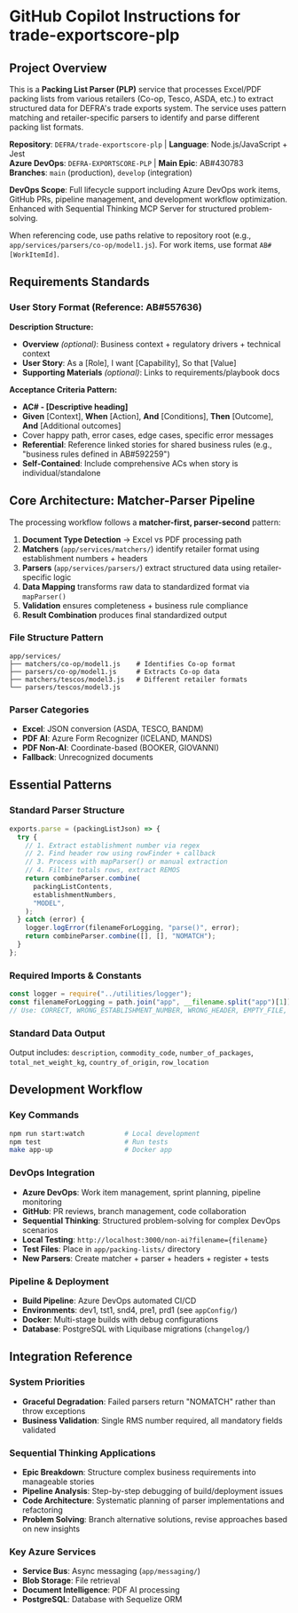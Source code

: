 # GitHub Copilot Instructions for trade-exportscore-plp

## Project Overview

This is a **Packing List Parser (PLP)** service that processes Excel/PDF packing lists from various retailers (Co-op, Tesco, ASDA, etc.) to extract structured data for DEFRA's trade exports system. The service uses pattern matching and retailer-specific parsers to identify and parse different packing list formats.

**Repository**: `DEFRA/trade-exportscore-plp` | **Language**: Node.js/JavaScript + Jest  
**Azure DevOps**: `DEFRA-EXPORTSCORE-PLP` | **Main Epic**: AB#430783  
**Branches**: `main` (production), `develop` (integration)

**DevOps Scope**: Full lifecycle support including Azure DevOps work items, GitHub PRs, pipeline management, and development workflow optimization. Enhanced with Sequential Thinking MCP Server for structured problem-solving.

When referencing code, use paths relative to repository root (e.g., `app/services/parsers/co-op/model1.js`). For work items, use format `AB#[WorkItemId]`.

## Requirements Standards

### User Story Format (Reference: AB#557636)

**Description Structure:**

- **Overview** _(optional)_: Business context + regulatory drivers + technical context
- **User Story**: As a [Role], I want [Capability], So that [Value]
- **Supporting Materials** _(optional)_: Links to requirements/playbook docs

**Acceptance Criteria Pattern:**

- **AC# - [Descriptive heading]**
- **Given** [Context], **When** [Action], **And** [Conditions], **Then** [Outcome], **And** [Additional outcomes]
- Cover happy path, error cases, edge cases, specific error messages
- **Referential**: Reference linked stories for shared business rules (e.g., "business rules defined in AB#592259")
- **Self-Contained**: Include comprehensive ACs when story is individual/standalone

## Core Architecture: Matcher-Parser Pipeline

The processing workflow follows a **matcher-first, parser-second** pattern:

1. **Document Type Detection** → Excel vs PDF processing path
2. **Matchers** (`app/services/matchers/`) identify retailer format using establishment numbers + headers
3. **Parsers** (`app/services/parsers/`) extract structured data using retailer-specific logic
4. **Data Mapping** transforms raw data to standardized format via `mapParser()`
5. **Validation** ensures completeness + business rule compliance
6. **Result Combination** produces final standardized output

### File Structure Pattern

```
app/services/
├── matchers/co-op/model1.js    # Identifies Co-op format
├── parsers/co-op/model1.js     # Extracts Co-op data
├── matchers/tescos/model3.js   # Different retailer formats
└── parsers/tescos/model3.js
```

### Parser Categories

- **Excel**: JSON conversion (ASDA, TESCO, BANDM)
- **PDF AI**: Azure Form Recognizer (ICELAND, MANDS)
- **PDF Non-AI**: Coordinate-based (BOOKER, GIOVANNI)
- **Fallback**: Unrecognized documents

## Essential Patterns

### Standard Parser Structure

```javascript
exports.parse = (packingListJson) => {
  try {
    // 1. Extract establishment number via regex
    // 2. Find header row using rowFinder + callback
    // 3. Process with mapParser() or manual extraction
    // 4. Filter totals rows, extract REMOS
    return combineParser.combine(
      packingListContents,
      establishmentNumbers,
      "MODEL",
    );
  } catch (error) {
    logger.logError(filenameForLogging, "parse()", error);
    return combineParser.combine([], [], "NOMATCH");
  }
};
```

### Required Imports & Constants

```javascript
const logger = require("../utilities/logger");
const filenameForLogging = path.join("app", __filename.split("app")[1]);
// Use: CORRECT, WRONG_ESTABLISHMENT_NUMBER, WRONG_HEADER, EMPTY_FILE, GENERIC_ERROR
```

### Standard Data Output

Output includes: `description`, `commodity_code`, `number_of_packages`, `total_net_weight_kg`, `country_of_origin`, `row_location`

## Development Workflow

### Key Commands

```bash
npm run start:watch          # Local development
npm test                     # Run tests
make app-up                  # Docker app
```

### DevOps Integration

- **Azure DevOps**: Work item management, sprint planning, pipeline monitoring
- **GitHub**: PR reviews, branch management, code collaboration
- **Sequential Thinking**: Structured problem-solving for complex DevOps scenarios
- **Local Testing**: `http://localhost:3000/non-ai?filename={filename}`
- **Test Files**: Place in `app/packing-lists/` directory
- **New Parsers**: Create matcher + parser + headers + register + tests

### Pipeline & Deployment

- **Build Pipeline**: Azure DevOps automated CI/CD
- **Environments**: dev1, tst1, snd4, pre1, prd1 (see `appConfig/`)
- **Docker**: Multi-stage builds with debug configurations
- **Database**: PostgreSQL with Liquibase migrations (`changelog/`)

## Integration Reference

### System Priorities

- **Graceful Degradation**: Failed parsers return "NOMATCH" rather than throw exceptions
- **Business Validation**: Single RMS number required, all mandatory fields validated

### Sequential Thinking Applications

- **Epic Breakdown**: Structure complex business requirements into manageable stories
- **Pipeline Analysis**: Step-by-step debugging of build/deployment issues
- **Code Architecture**: Systematic planning of parser implementations and refactoring
- **Problem Solving**: Branch alternative solutions, revise approaches based on new insights

### Key Azure Services

- **Service Bus**: Async messaging (`app/messaging/`)
- **Blob Storage**: File retrieval
- **Document Intelligence**: PDF AI processing
- **PostgreSQL**: Database with Sequelize ORM
